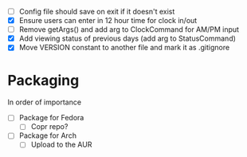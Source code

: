 - [ ] Config file should save on exit if it doesn't exist
- [x] Ensure users can enter in 12 hour time for clock in/out
- [ ] Remove getArgs() and add arg to ClockCommand for AM/PM input
- [x] Add viewing status of previous days (add arg to StatusCommand)
- [x] Move VERSION constant to another file and mark it as .gitignore

# Packaging
In order of importance
- [ ] Package for Fedora
  - [ ] Copr repo?
- [ ] Package for Arch
  - [ ] Upload to the AUR

